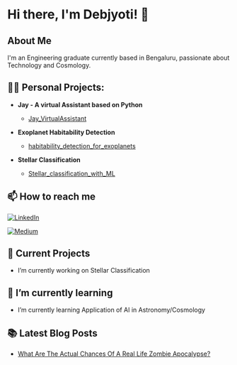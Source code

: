 # Hi there, I'm Debjyoti! 👋

## About Me
I'm an Engineering graduate currently based in Bengaluru, passionate about Technology and Cosmology.

## 👨‍💻 Personal Projects:

- <b>Jay - A virtual Assistant based on Python</b>
  - [Jay_VirtualAssistant](https://github.com/debjyotishakharu/Jay_VirtualAssistant)
 
- <b>Exoplanet Habitability Detection</b>
  - [habitability_detection_for_exoplanets](https://github.com/debjyotishakharu/habitability_detection_for_exoplanets)
 
- <b>Stellar Classification</b>
  - [Stellar_classification_with_ML](https://github.com/debjyotishakharu/Stellar_classification_with_ML)

## 📫 How to reach me

[![LinkedIn](https://img.shields.io/badge/LinkedIn-0077B5?style=for-the-badge&logo=linkedin&logoColor=white)]((https://www.linkedin.com/in/debjyotishakharu/))

[![Medium](https://img.shields.io/badge/Medium-12100E?style=for-the-badge&logo=medium&logoColor=white)]((https://medium.com/@debjyotishakharu))
<br/>


## 🔭 Current Projects
-  I’m currently working on Stellar Classification

## 🌱 I’m currently learning
-  I’m currently learning Application of AI in Astronomy/Cosmology

## 📚 Latest Blog Posts
- [What Are The Actual Chances Of A Real Life Zombie Apocalypse?](https://medium.com/@debjyotishakharu/what-are-the-actual-chances-of-a-real-life-zombie-apocalypse-5d1ecda5cf36)


